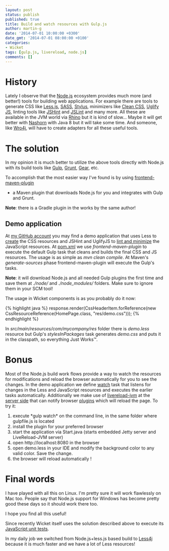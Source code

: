 ```yaml
---
layout: post
status: publish
published: true
title: Build and watch resources with Gulp.js
author: martin-g
date: '2014-07-01 10:00:00 +0300'
date_gmt: '2014-07-01 08:00:00 +0100'
categories:
- Wicket
tags: [gulp.js, livereload, node.js]
comments: []
---
```


# History 

Lately I observe that the <a target="_blank" href="http://nodejs.org/">Node.js</a> ecosystem provides much more (and better!) tools
for building web applications. For example there are tools to generate CSS like <a target="_blank" href="http://lesscss.org">Less.js</a>,
<a target="_blank" href="http://sass-lang.com">SASS</a>, <a target="_blank" href="http://learnboost.github.io/stylus/">Stylus</a>, minimizers like 
<a target="_blank" href="https://github.com/GoalSmashers/clean-css">Clean CSS</a>, <a target="_blank" href="http://lisperator.net/uglifyjs/">Uglify JS</a>,
linting tools like <a target="_blank" href="http://www.jshint.com/">JSHint</a> and <a target="_blank" href="http://www.jslint.com/">JSLint</a> and many more.
All these are available in the JVM world via <a target="_blank" href="https://developer.mozilla.org/en-US/docs/Mozilla/Projects/Rhino">Rhino</a>
but it is kind of slow... Maybe it will get better with <a target="_blank" href="http://en.wikipedia.org/wiki/Nashorn_(JavaScript_engine)">Nashorn</a>
with Java 8 but it will take some time. And someone, like <a target="_blank" href="https://github.com/alexo/wro4j">Wro4j</a>, will have to create
adapters for all these useful tools.

# The solution

In my opinion it is much better to utilize the above tools directly with Node.js with its build tools like 
<a target="_blank" href="http://gulpjs.com/">Gulp</a>, <a target="_blank" href="http://gruntjs.com/">Grunt</a>, <a target="_blank" href="http://gearjs.org/">Gear</a>, etc.

To accomplish that the most easier way I've found is by using <a target="_blank" href="https://github.com/eirslett/frontend-maven-plugin">frontend-maven-plugin</a>
- a Maven plugin that downloads Node.js for you and integrates with Gulp and Grunt.

**Note**: there is a Gradle plugin in the works by the same author!

## Demo application

At <a target="_blank" href="https://github.com/martin-g/blogs/tree/master/wicket-nodejs-build">my GitHub account</a> you may find a demo application that uses Less 
to <a target="_blank" href="https://github.com/martin-g/blogs/blob/master/wicket-nodejs-build/gulpfile.js#L21">create</a> the CSS resources
and JSHint and UglifyJS to <a target="_blank" href="https://github.com/martin-g/blogs/blob/master/wicket-nodejs-build/gulpfile.js#L50">lint and minimize</a> 
the JavaScript resources.
At <a target="_blank" href="https://github.com/martin-g/blogs/blob/master/wicket-nodejs-build/pom.xml#L116">pom.xml</a> we use *frontend-maven-plugin* to execute
the default Gulp task that cleans and builds the final CSS and JS resources. The usage is as simple as *mvn clean compile*. At Maven's
*generate-sources* phase frontend-maven-plugin will execute the Gulp's tasks. 

**Note**: it will download Node.js and all needed Gulp plugins the first time and save them at *./node/* and *./node_modules/* folders. Make sure to ignore them in your SCM tool!

The usage in Wicket components is as you probably do it now:

{% highlight java %}
  response.render(CssHeaderItem.forReference(new CssResourceReference(HomePage.class, "res/demo.css")));
{% endhighlight %}

In *src/main/resources/com/mycompany/res* folder there is *demo.less* resource but Gulp's *stylesInPackages* task generates *demo.css*
and puts it in the classpath, so everything Just Works&trade;.

# Bonus

Most of the Node.js build work flows provide a way to watch the resources for modifications and reload the browser automatically
for you to see the changes. In the demo application we define <a target="_blank" href="https://github.com/martin-g/blogs/blob/master/wicket-nodejs-build/gulpfile.js#L90">watch</a>
 task that listens for changes in the Less and JavaScript resources and executes the earlier tasks automatically. Additionally
we make use of <a target="_blank" href="https://github.com/davidB/livereload-jvm">livereload-jvm</a> at the 
<a target="_blank" href="https://github.com/martin-g/blogs/blob/master/wicket-nodejs-build/src/test/java/com/mycompany/Start.java#L79">server side</a>
that can notify browser <a target="_blank" href="http://feedback.livereload.com/knowledgebase/articles/86242-how-do-i-install-and-use-the-browser-extensions-">plugins</a>
which will reload the page.
To try it:
<ol>
    <li>execute *gulp watch* on the command line, in the same folder where gulpfile.js is located</li>
    <li>install the plugin for your preferred browser</li>
    <li>start the application via Start.java (starts embedded Jetty server and LiveReload-JVM server)</li>
    <li>open http://localhost:8080 in the browser</li>
    <li>open demo.less in your IDE and modify the background color to any valid color. Save the change.</li>
    <li>the browser will reload automatically !</li>
</ol>


# Final words

I have played with all this on Linux. I'm pretty sure it will work flawlessly on Mac too. People say that Node.js support for Windows has become
pretty good these days so it should work there too.

I hope you find all this useful! 

Since recently Wicket itself uses the solution described above to execute its 
<a target="_blank" href="https://github.com/apache/wicket/tree/master/testing/wicket-js-tests">JavaScript unit tests</a>.

In my daily job we switched from Node.js+less.js based build to <a href="https://github.com/SomMeri/less4j">Less4j</a> because it is much faster and we have a lot of Less resources!
